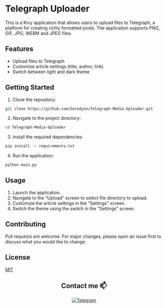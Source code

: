 # Telegraph Uploader

This is a Kivy application that allows users to upload files to Telegraph, a platform for creating richly formatted posts. The application supports PNG, GIF, JPG, WEBM and JPEG files.

## Features

- Upload files to Telegraph
- Customize article settings (title, author, link)
- Switch between light and dark theme

## Getting Started

1. Clone the repository:

```bash
git clone https://github.com/Seredyon/Telegraph-Media-Uploader.git
```

2. Navigate to the project directory:

```bash
cd Telegraph-Media-Uploader
```

3. Install the required dependencies:

```bash
pip install -r requirements.txt
```

4. Run the application:

```bash
python main.py
```

## Usage

1. Launch the application.
2. Navigate to the "Upload" screen to select file directory to upload.
3. Customize the article settings in the "Settings" screen.
4. Switch the theme using the switch in the "Settings" screen.

## Contributing

Pull requests are welcome. For major changes, please open an issue first to discuss what you would like to change.

## License

[MIT](https://choosealicense.com/licenses/mit/)

<h2 align="center">Contact me 📫</h2>

<p align="center">
  <a href="https://t.me/Ice_vol0w_Come">
    <img src="https://img.shields.io/badge/telegram-black?style=for-the-badge&logo=telegram" alt="Telegram">
  </a>
</p>
